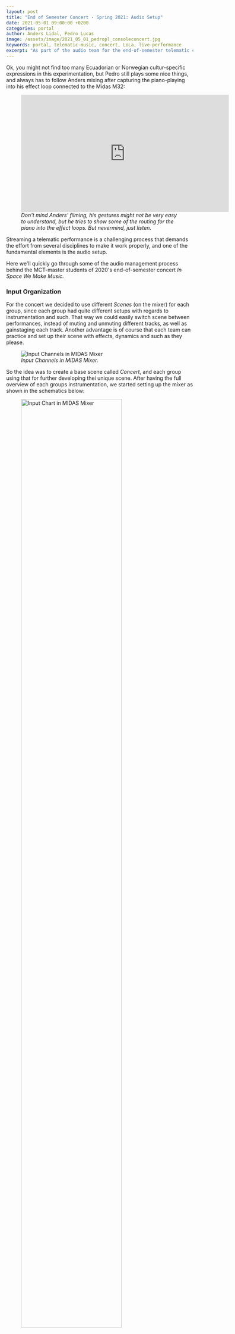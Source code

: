 ```yaml
---
layout: post
title: "End of Semester Concert - Spring 2021: Audio Setup"
date: 2021-05-01 09:00:00 +0200
categories: portal
author: Anders Lidal, Pedro Lucas
image: /assets/image/2021_05_01_pedropl_consoleconcert.jpg
keywords: portal, telematic-music, concert, LoLa, live-performance
excerpt: "As part of the audio team for the end-of-semester telematic concert, Pedro and Anders spent several hours in the portal, exploring different ways to organize audio routing. They also found time to experiment with effect loops. Check out the nice musical collaboration between two different musical cultures."
---
```

Ok, you might not find too many Ecuadorian or Norwegian cultur-specific expressions in this experimentation, but Pedro still plays some nice things, and always has to follow Anders mixing after capturing the piano-playing into his effect loop connected to the Midas M32:


<figure style="float: none">


<iframe width="560" height="315" src="https://www.youtube.com/embed/xVI-sFbiPTM" title="YouTube video player" frameborder="0" allow="accelerometer; autoplay; clipboard-write; encrypted-media; gyroscope; picture-in-picture" allowfullscreen></iframe>

<figcaption><i>Don't mind Anders' filming, his gestures might not be very easy to understand, but he tries to show some of the routing for the piano into the effect loops. But nevermind, just listen.</i></figcaption>
</figure>


Streaming a telematic performance is a challenging process that demands the effort from several disciplines to make it work properly, and one of the fundamental elements is the audio setup.

Here we'll quickly go through some of the audio management process behind the MCT-master students of 2020's end-of-semester concert <i>In Space We Make Music.</i>



### Input Organization

For the concert we decided to use different *Scenes* (on the mixer) for each group, since each group had quite different setups with regards to instrumentation and such. That way we could easily switch scene between performances, instead of muting and unmuting different tracks, as well as gainstaging each track. Another advantage is of course that each team can practice and set up their scene with effects, dynamics and such as they please.

<figure style="float: none">
   <img src="/assets/image/2021_05_04_anderlid_mixerinputs.jpg" alt="Input Channels in MIDAS Mixer" title="Input Channels in MIDAS Mixer" width="auto" />
   <figcaption><i>Input Channels in MIDAS Mixer.</i></figcaption>
</figure>

So the idea was to create a base scene called *Concert*, and each group using that for further developing thei unique scene. After having the full overview of each groups instrumentation, we started setting up the mixer as shown in the schematics below:

<figure style="float: none">
   <img src="/assets/image/2021_05_01_pedropl_concertaudiosetup.jpeg" alt="Input Chart in MIDAS Mixer" title="Input Chart in MIDAS Mixer" width="80%" />
   <figcaption><i>Input Chart in MIDAS Mixer, also showing what inputs are used by each group. Note that we used a small mixer (shown later) for the first two channels on the Midas. Lack of inputs in the stagebox as well as shortage of cables made it very useful.</i></figcaption>
</figure>

We made sure that the base scene worked properly, and copied these settings into each groups scenes, for them to explore further and set up as they wanted.

In theory this worked really good, but as each group practiced, they ran into different challenges, like LoLa issues (that sometimes just needed a reboot), monitoring issues with feedback and such and other normal challenges one face in an audio setup.

This lead to some hectic moments the day of the concert, so everything is as it should be before a concert.

<figure style="float: none">
   <img src="/assets/image/2021_05_01_pedropl_localmixer.jpg" alt="Local Mixer for Stereo Input 1 and 2" title="Local Mixer for Stereo Input 1 and 2" width="80%" />
   <figcaption><i>Local mixer for channel 1 and 2.</i></figcaption>
</figure>

From NTNU we received a stereo signal on the [LoLa](https://lola.conts.it/) network, so they were responsible for sending a good mix from their side, which was no problem, as there were only one guy playing there at the time.


### Output Organization

In terms of output, we needed to manage two sources to feed the streaming and the local monitoring, also take care in sending our mix to Trondheim trough LoLa. For streaming, the video team took the output from the USB port in the Midas mixer and the signal was routed from the *Monitor* output. The local monitoring was given through the *Main Stereo* output that is send to the front speakers. Note that *Monitor* and *Main Stereo* are two different set of signals that can be routed in several places inside the mixer configuration.

With one of the groups using acoustic instruments (flute and double bass), we came with the idea of using headphones for monitoring instead of the local speakers to reduce feedback. So, we configured the mixer to send the output from the *Monitor* to one pair of outputs in the AES—the stagebox—(mapped with inputs from 1 to 8) and connected a headphone amplifier with several outputs for every participant. The configuration panel to change this setting is shown below. Note that output 7 and 8 would be the physical points to connect any device, in this case it was the headphones amplifier.

<figure style="float: none">
   <img src="/assets/image/2021_05_01_pedropl_settingsheadphones.jpg" alt="Monitor Output to AES Outputs 7 and 8" title="Monitor Output to AES Outputs 7 and 8" width="auto" />
   <figcaption><i>Monitor Output to AES Outputs 7 and 8.</i></figcaption>
</figure>



<figure style="float: none">
   <img src="/assets/image/2021_05_01_pedropl_headphonesamp.jpg" alt="Headphones Amplifier" title="Headphones Amplifier" width="auto" />
   <figcaption><i>Headphone amplifier.</i></figcaption>
</figure>

Although we made this setup work, when we tested with the groups playing, some of them preferred to hear the sound from the speaker and found this solution invasive and not suitable for the performance flow. So we discarded it, and just used the main speakers for monitoring at a low enough volume to avoid feedback issues, but anyone who wants to replicate this setup could use this solution. It would of course have been a lot better if every player could have their own headphone mixer, to mix their own monitoring, but there is no such equipment available in the portal.

### Time to play

With every performance saved as a scene, the operation of the mixer is fairly easy throughout the concert. Since two of the groups played two songs each, and one group did an improvisational piece, we made five scenes in total, and just changed between each performance. Due to a full stagebox, we didn't have a designated microphone for the presenter, so the flute-mic (or saxophone, as it was used for, due to stand-in for a sick flutist) also served as presenter-mic—meaning Anders had to unmute it after switching scenes.
The switching between scenes could be a lot more efficient, if there weren't to many confirmation stages on the Midas, but in total, it worked fine.

<figure style="float: none">
   <img src="/assets/image/2021_05_01_pedropl_consoleconcert.jpg" alt="Control Center in the Portal" title="Control Center in the Portal" width="auto" />
   <figcaption><i>Control center with angry old man in the Portal.</i></figcaption>
</figure>

### Team responsibilities and final reflection

Anders and Pedro participated in several portal sections in classes and outside classes to test, install, and configure the setup used in the concert, each team was responsible to adjust their settings in rehearsals. In some specific tasks, Pedro figured out the way to route the output to the headphones amplifier and tested the whole setup considering this new addition. Anders operated the concert for all teams in the presentation day and made specific adjustments in the mixer on every test.

#### Anders' last reflections

Having some experience with both live and studio mixing, this was a fun task for me. I'm not very fond of digital mixers, they offer possibilities that's not available in analog mixers, so to explore some of those have been interesting. Luckily, when I get lost in the menus, I've had good people around me to lead me back on track. Both Pedro, Leigh and Henrik has been invaluable in different situations. The concert ran quite smoothly, even though Alena sometimes was muted when talking (due to slow scene shifting because of numeral confirmations required by stupid Midas).
It was also rewarding to me to use my analog (and digital) effect pedals and the mixer itself as my main instrument for this telematic performance, and I would definately do something like this again … maybe already next semester.

#### Pedro’s last reflections

Participating as part of the audio team for the concert was challenging because I still was struggling with the mental model for the operation of the MIDAS mixer, but it helped me to get a better understanding of it as well as the portal setup since we had to modify some configurations that were in there from the very beginning of the course, mostly regarding microphones and input types. The organizational aspect of the audio in the concert was a good point to learn how to manage live concerts and specially in a telematic setting as well as the needs from performers locally and remotely. I would suggest to continuing exploring ways to reduce feedback issues and manage proper monitoring that satisfies the performer’s demands.  
